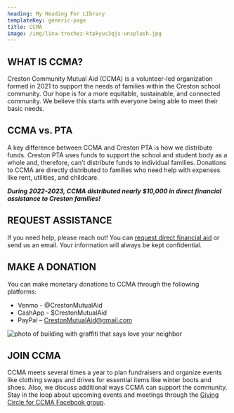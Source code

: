 ```yaml
---
heading: My Heading For LIbrary
templateKey: generic-page
title: CCMA
image: /img/lina-trochez-ktpkyus3qjs-unsplash.jpg
---
```

## WHAT IS CCMA?

Creston Community Mutual Aid (CCMA) is a volunteer-led organization formed in 2021 to support the needs of families within the Creston school community. Our hope is for a more equitable, sustainable, and connected community. We believe this starts with everyone being able to meet their basic needs.

## CCMA vs. PTA

A key difference between CCMA and Creston PTA is how we distribute funds. Creston PTA uses funds to support the school and student body as a whole and, therefore, can’t distribute funds to individual families. Donations to CCMA are directly distributed to families who need help with expenses like rent, utilities, and childcare.

***During 2022-2023, CCMA distributed nearly $10,000 in direct financial assistance to Creston families!***

## REQUEST ASSISTANCE

If you need help, please reach out! You can [request direct financial aid](https://m7scym5f.r.us-east-1.awstrack.me/L0/https:%2F%2Fdocs.google.com%2Fforms%2Fd%2Fe%2F1FAIpQLSdWDSDuXTB3ln-X_B40FUNxxqfGrWG-SwTjymP9e4SPaVtCAA%2Fviewform%3Ffbclid=IwAR0qXOqb8xa8Knkm7cMgiMK9HzGAIYRmxsHx5Oubnlpg1ceQcEbLM9T83AE/1/0100018a9ac4233a-97da9d82-3230-4c58-b441-ec1b4f61264d-000000/uGegcxnD6iH5NgtnRF-mdXchmBQ=339) or send us an email. Your information will always be kept confidential.

## MAKE A DONATION

You can make monetary donations to CCMA through the following platforms:

* Venmo - @CrestonMutualAid
* CashApp - $CrestonMutualAid
* PayPal – [CrestonMutualAid@gmail.com](mailto:CrestonMutualAid@gmail.com)



![photo of building with graffiti that says love your neighbor](/img/ccma.jpg)

## JOIN CCMA

CCMA meets several times a year to plan fundraisers and organize events like clothing swaps and drives for essential items like winter boots and shoes. Also, we discuss additional ways CCMA can support the community. Stay in the loop about upcoming events and meetings through the [Giving Circle for CCMA Facebook group](https://m7scym5f.r.us-east-1.awstrack.me/L0/https:%2F%2Fwww.facebook.com%2Fgroups%2F3913060025416670%2F/1/0100018a9ac4233a-97da9d82-3230-4c58-b441-ec1b4f61264d-000000/qwTQlZpEZy_PVx9TEE_FlmeI06w=339).